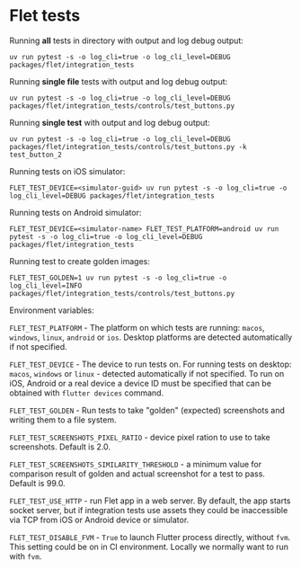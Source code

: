# Flet tests

Running **all** tests in directory with output and log debug output:

```
uv run pytest -s -o log_cli=true -o log_cli_level=DEBUG packages/flet/integration_tests
```

Running **single file** tests with output and log debug output:

```
uv run pytest -s -o log_cli=true -o log_cli_level=DEBUG packages/flet/integration_tests/controls/test_buttons.py
```

Running **single test** with output and log debug output:

```
uv run pytest -s -o log_cli=true -o log_cli_level=DEBUG packages/flet/integration_tests/controls/test_buttons.py -k test_button_2
```

Running tests on iOS simulator:

```
FLET_TEST_DEVICE=<simulator-guid> uv run pytest -s -o log_cli=true -o log_cli_level=DEBUG packages/flet/integration_tests
```

Running tests on Android simulator:

```
FLET_TEST_DEVICE=<simulator-name> FLET_TEST_PLATFORM=android uv run pytest -s -o log_cli=true -o log_cli_level=DEBUG packages/flet/integration_tests
```

Running test to create golden images:

```
FLET_TEST_GOLDEN=1 uv run pytest -s -o log_cli=true -o log_cli_level=INFO packages/flet/integration_tests/controls/test_buttons.py
```

Environment variables:

`FLET_TEST_PLATFORM` - The platform on which tests are running: `macos`, `windows`, `linux`, `android` or `ios`. Desktop platforms are detected automatically if not specified.

`FLET_TEST_DEVICE` - The device to run tests on. For running tests on desktop: `macos`, `windows` or `linux` - detected automatically if not specified. To run on iOS, Android or a real device a device ID must be specified that can be obtained with `flutter devices` command.

`FLET_TEST_GOLDEN` - Run tests to take "golden" (expected) screenshots and writing them to a file system.

`FLET_TEST_SCREENSHOTS_PIXEL_RATIO` - device pixel ration to use to take screenshots. Default is 2.0.

`FLET_TEST_SCREENSHOTS_SIMILARITY_THRESHOLD` - a minimum value for comparison result of golden and actual screenshot for a test to pass. Default is 99.0.

`FLET_TEST_USE_HTTP` - run Flet app in a web server. By default, the app starts socket
server, but if integration tests use assets they could be inaccessible via TCP from iOS or
Android device or simulator.

`FLET_TEST_DISABLE_FVM` - `True` to launch Flutter process directly, without `fvm`. This setting could be on in CI environment. Locally we normally want to run with `fvm`.
